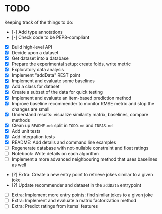 # TODO

Keeping track of the things to do:

- [-] Add type annotations
- [-] Check code to be PEP8-compliant
- [x] Build high-level API
- [x] Decide upon a dataset
- [x] Get dataset into a database
- [x] Prepare the experimental setup: create folds, write metric
- [x] Exploratory data analysis
- [x] Implement "addData" REST point
- [x] Implement and evaluate some baselines
- [x] Add a class for dataset
- [x] Create a subset of the data for quick testing
- [x] Implement and evaluate an item-based prediction method
- [x] Improve baseline recommender to monitor RMSE metric and stop the changes are small
- [x] Understand results: visualize similarity matrix, baselines, compare methods
- [x] Clean up `README.md`: split in `TODO.md` and `IDEAS.md`
- [x] Add unit tests
- [x] Add integration tests
- [x] README: Add details and command line examples
- [ ] Regenerate database with not-nullable constraint and float ratings
- [ ] Notebook: Write details on each algorithm
- [ ] Implement a more advanced neighbouring method that uses baselines as well
- [?] Extra: Create a new entry point to retrieve jokes similar to a given joke
- [?] Update recommender and dataset in the `addData` entrypoint
- [ ] Extra: Implement more entry points: find similar jokes to a given joke
- [ ] Extra: Implement and evaluate a matrix factorization method
- [ ] Extra: Predict ratings from items' features
